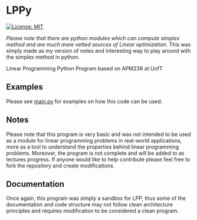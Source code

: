
# LPPy
[![License: MIT](https://img.shields.io/badge/License-MIT-yellow.svg)](https://opensource.org/licenses/MIT)

_Please note that there are python modules which can compute simplex method and are much more vetted sources of 
Linear optimization_.
This was simply made as my version of notes and interesting way to play around with the simplex method in python.

Linear Programming Python Program based on APM236 at UofT

## Examples
Please see [main.py](LPPy/main.py) for examples on how this code can be used.

## Notes
Please note that this program is very basic and was not intended to be used as a module for linear programming problems
in real-world applications, more as a tool to understand the properties behind linear programming problems. 
Moreover, the program is not complete and will be added to as lectures progress. If anyone would like to help
contribute please feel free to fork the repository and create modifications.

## Documentation
Once again, this program was simply a sandbox for LPP, thus some of the documentation and code structure may not 
follow clean architecture principles and requires modification to be considered a clean program.